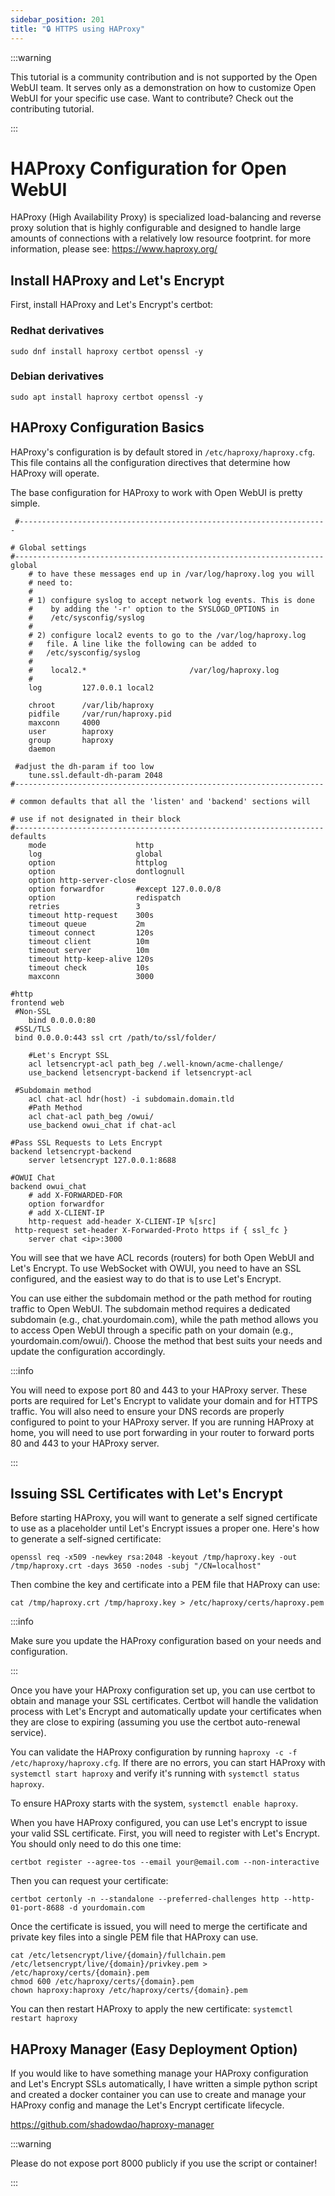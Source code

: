 ```yaml
---
sidebar_position: 201
title: "🔒 HTTPS using HAProxy"
---
```


:::warning

This tutorial is a community contribution and is not supported by the Open WebUI team. It serves only as a demonstration on how to customize Open WebUI for your specific use case. Want to contribute? Check out the contributing tutorial.

:::

# HAProxy Configuration for Open WebUI

HAProxy (High Availability Proxy) is specialized load-balancing and reverse proxy solution that is highly configurable and designed to handle large amounts of connections with a relatively low resource footprint. for more information, please see: https://www.haproxy.org/

## Install HAProxy and Let's Encrypt

First, install HAProxy and Let's Encrypt's certbot:

### Redhat derivatives

```sudo dnf install haproxy certbot openssl -y```

### Debian derivatives

```sudo apt install haproxy certbot openssl -y```

## HAProxy Configuration Basics

HAProxy's configuration is by default stored in ```/etc/haproxy/haproxy.cfg```. This file contains all the configuration directives that determine how HAProxy will operate.

The base configuration for HAProxy to work with Open WebUI is pretty simple.

```
 #---------------------------------------------------------------------

# Global settings
#---------------------------------------------------------------------
global
    # to have these messages end up in /var/log/haproxy.log you will
    # need to:
    #
    # 1) configure syslog to accept network log events. This is done
    #    by adding the '-r' option to the SYSLOGD_OPTIONS in
    #    /etc/sysconfig/syslog
    #
    # 2) configure local2 events to go to the /var/log/haproxy.log
    #   file. A line like the following can be added to
    #   /etc/sysconfig/syslog
    #
    #    local2.*                       /var/log/haproxy.log
    #
    log         127.0.0.1 local2

    chroot      /var/lib/haproxy
    pidfile     /var/run/haproxy.pid
    maxconn     4000
    user        haproxy
    group       haproxy
    daemon

 #adjust the dh-param if too low
    tune.ssl.default-dh-param 2048
#---------------------------------------------------------------------

# common defaults that all the 'listen' and 'backend' sections will

# use if not designated in their block
#---------------------------------------------------------------------
defaults
    mode                    http
    log                     global
    option                  httplog
    option                  dontlognull
    option http-server-close
    option forwardfor       #except 127.0.0.0/8
    option                  redispatch
    retries                 3
    timeout http-request    300s
    timeout queue           2m
    timeout connect         120s
    timeout client          10m
    timeout server          10m
    timeout http-keep-alive 120s
    timeout check           10s
    maxconn                 3000

#http
frontend web
 #Non-SSL
    bind 0.0.0.0:80
 #SSL/TLS
 bind 0.0.0.0:443 ssl crt /path/to/ssl/folder/

    #Let's Encrypt SSL
    acl letsencrypt-acl path_beg /.well-known/acme-challenge/
    use_backend letsencrypt-backend if letsencrypt-acl

 #Subdomain method
    acl chat-acl hdr(host) -i subdomain.domain.tld
    #Path Method
    acl chat-acl path_beg /owui/
    use_backend owui_chat if chat-acl

#Pass SSL Requests to Lets Encrypt
backend letsencrypt-backend
    server letsencrypt 127.0.0.1:8688

#OWUI Chat
backend owui_chat
    # add X-FORWARDED-FOR
    option forwardfor
    # add X-CLIENT-IP
    http-request add-header X-CLIENT-IP %[src]
 http-request set-header X-Forwarded-Proto https if { ssl_fc }
    server chat <ip>:3000
```

You will see that we have ACL records (routers) for both Open WebUI and Let's Encrypt. To use WebSocket with OWUI, you need to have an SSL configured, and the easiest way to do that is to use Let's Encrypt.

You can use either the subdomain method or the path method for routing traffic to Open WebUI. The subdomain method requires a dedicated subdomain (e.g., chat.yourdomain.com), while the path method allows you to access Open WebUI through a specific path on your domain (e.g., yourdomain.com/owui/). Choose the method that best suits your needs and update the configuration accordingly.

:::info

You will need to expose port 80 and 443 to your HAProxy server. These ports are required for Let's Encrypt to validate your domain and for HTTPS traffic. You will also need to ensure your DNS records are properly configured to point to your HAProxy server. If you are running HAProxy at home, you will need to use port forwarding in your router to forward ports 80 and 443 to your HAProxy server.

:::

## Issuing SSL Certificates with Let's Encrypt

Before starting HAProxy, you will want to generate a self signed certificate to use as a placeholder until Let's Encrypt issues a proper one. Here's how to generate a self-signed certificate:

```
openssl req -x509 -newkey rsa:2048 -keyout /tmp/haproxy.key -out /tmp/haproxy.crt -days 3650 -nodes -subj "/CN=localhost"
```

Then combine the key and certificate into a PEM file that HAProxy can use:

```cat /tmp/haproxy.crt /tmp/haproxy.key > /etc/haproxy/certs/haproxy.pem```

:::info

Make sure you update the HAProxy configuration based on your needs and configuration.

:::

Once you have your HAProxy configuration set up, you can use certbot to obtain and manage your SSL certificates. Certbot will handle the validation process with Let's Encrypt and automatically update your certificates when they are close to expiring (assuming you use the certbot auto-renewal service).

You can validate the HAProxy configuration by running `haproxy -c -f /etc/haproxy/haproxy.cfg`. If there are no errors, you can start HAProxy with `systemctl start haproxy` and verify it's running with `systemctl status haproxy`.

To ensure HAProxy starts with the system, `systemctl enable haproxy`.

When you have HAProxy configured, you can use Let's encrypt to issue your valid SSL certificate.
First, you will need to register with Let's Encrypt. You should only need to do this one time:

`certbot register --agree-tos --email your@email.com --non-interactive`

Then you can request your certificate:

```
certbot certonly -n --standalone --preferred-challenges http --http-01-port-8688 -d yourdomain.com
```

Once the certificate is issued, you will need to merge the certificate and private key files into a single PEM file that HAProxy can use.

```
cat /etc/letsencrypt/live/{domain}/fullchain.pem /etc/letsencrypt/live/{domain}/privkey.pem > /etc/haproxy/certs/{domain}.pem
chmod 600 /etc/haproxy/certs/{domain}.pem
chown haproxy:haproxy /etc/haproxy/certs/{domain}.pem
```

You can then restart HAProxy to apply the new certificate:
`systemctl restart haproxy`

## HAProxy Manager (Easy Deployment Option)

If you would like to have something manage your HAProxy configuration and Let's Encrypt SSLs automatically, I have written a simple python script and created a docker container you can use to create and manage your HAProxy config and manage the Let's Encrypt certificate lifecycle.

https://github.com/shadowdao/haproxy-manager

:::warning

Please do not expose port 8000 publicly if you use the script or container!

:::
